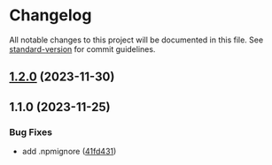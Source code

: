 # Changelog

All notable changes to this project will be documented in this file. See [standard-version](https://github.com/conventional-changelog/standard-version) for commit guidelines.

## [1.2.0](https://github.com/f3rno64/time-speak/compare/v1.1.0...v1.2.0) (2023-11-30)

## 1.1.0 (2023-11-25)


### Bug Fixes

* add .npmignore ([41fd431](https://github.com/f3rno64/time-speak/commit/41fd4319f7a1bdce7c7b2d1a3b35d4e40f1c656e))

